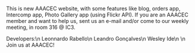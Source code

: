 This is new AAACEC website, with some features like blog, orders app, Intercomp app, Photo Gallery app (using Flickr API).
If you are an AAACEC member and want to help us, sent us an e-mail and/or come to our weekly meeting, in room 316 @ IC3.

Developers:\n
Leonnardo Rabello\n
Leandro Gonçalves\n
Wesley Ide\n
\n
Join us at AAACEC!
